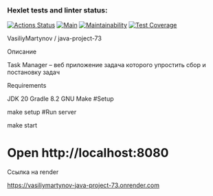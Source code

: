 ### Hexlet tests and linter status:
[![Actions Status](https://github.com/VasiliyMartynov/java-project-73/workflows/hexlet-check/badge.svg)](https://github.com/VasiliyMartynov/java-project-73/actions)
[![Main](https://github.com/VasiliyMartynov/java-project-73/actions/workflows/main.yml/badge.svg)](https://github.com/VasiliyMartynov/java-project-73/actions/workflows/main.yml)
[![Maintainability](https://api.codeclimate.com/v1/badges/108b83ce01d81dfc09fc/maintainability)](https://codeclimate.com/github/VasiliyMartynov/java-project-73/maintainability)
[![Test Coverage](https://api.codeclimate.com/v1/badges/108b83ce01d81dfc09fc/test_coverage)](https://codeclimate.com/github/VasiliyMartynov/java-project-73/test_coverage)


VasiliyMartynov / java-project-73

Описание

Task Manager – веб приложение задача которого упростить сбор и постановку задач 

Requirements

JDK 20
Gradle 8.2
GNU Make
#Setup

make setup
#Run server

make start
# Open http://localhost:8080

Ссылка на render

https://vasiliymartynov-java-project-73.onrender.com